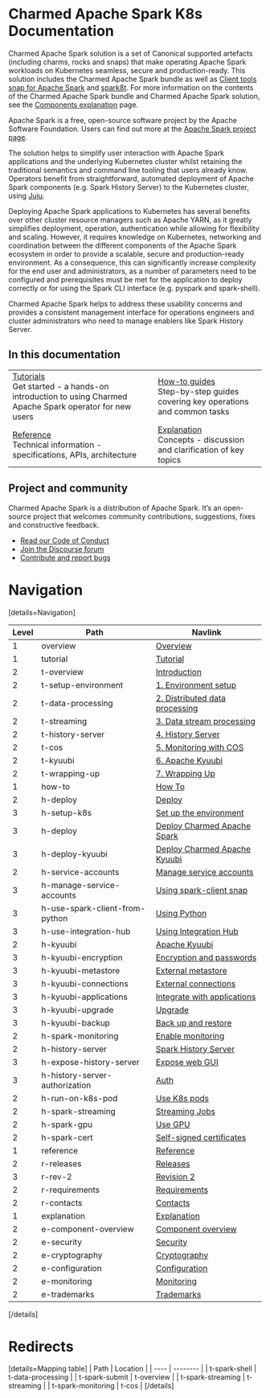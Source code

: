 # Charmed Apache Spark K8s Documentation

Charmed Apache Spark solution is a set of Canonical supported artefacts (including charms, rocks and snaps) that make operating Apache Spark workloads on Kubernetes seamless, secure and production-ready. This solution includes the Charmed Apache Spark bundle as well as [Client tools snap for Apache Spark](https://snapcraft.io/spark-client) and [spark8t](https://github.com/canonical/spark-k8s-toolkit-py). For more information on the contents of the Charmed Apache Spark bundle and Charmed Apache Spark solution, see the [Components explanation](/t/charmed-spark-documentation-explanation-components/11685) page.

Apache Spark is a free, open-source software project by the Apache Software Foundation. Users can find out more at the [Apache Spark project page](https://spark.apache.org).

The solution helps to simplify user interaction with Apache Spark applications and the underlying Kubernetes cluster whilst retaining the traditional semantics and command line tooling that users already know. Operators benefit from straightforward, automated deployment of Apache Spark components (e.g. Spark History Server) to the Kubernetes cluster, using [Juju](https://juju.is/). 

Deploying Apache Spark applications to Kubernetes has several benefits over other cluster resource managers such as Apache YARN, as it greatly simplifies deployment, operation, authentication while allowing for flexibility and scaling. However, it requires knowledge on Kubernetes, networking and coordination between the different components of the Apache Spark ecosystem in order to provide a scalable, secure and production-ready environment. As a consequence, this can significantly increase complexity for the end user and administrators, as a number of parameters need to be configured and prerequisites must be met for the application to deploy correctly or for using the Spark CLI interface (e.g. pyspark and spark-shell). 

Charmed Apache Spark helps to address these usability concerns and provides a consistent management interface for operations engineers and cluster administrators who need to manage enablers like Spark History Server.

## In this documentation

| | |
|--|--|
|  [Tutorials](/t/13234)</br>  Get started - a hands-on introduction to using Charmed Apache Spark operator for new users </br> |  [How-to guides](/t/11618) </br> Step-by-step guides covering key operations and common tasks |
| [Reference](/t/8962) </br> Technical information - specifications, APIs, architecture | [Explanation](/t/11685) </br> Concepts - discussion and clarification of key topics  |

## Project and community

Charmed Apache Spark is a distribution of Apache Spark. It’s an open-source project that welcomes community contributions, suggestions, fixes and constructive feedback.

- [Read our Code of Conduct](https://ubuntu.com/community/code-of-conduct)
- [Join the Discourse forum](https://discourse.charmhub.io/tag/spark)
- [Contribute and report bugs](https://github.com/canonical/spark-client-snap)

# Navigation

[details=Navigation]

| Level | Path                           | Navlink                                                                                                                                        |
|-------|--------------------------------|------------------------------------------------------------------------------------------------------------------------------------------------|
| 1     | overview                       | [Overview](/t/spark-client-snap-documentation/8963)                                                                                            | 
| 1     | tutorial                       | [Tutorial]()                                                                                                                                   |
| 2     | t-overview | [Introduction](/t/13234) |
| 2     | t-setup-environment | [1. Environment setup](/t/13233) |
| 2     | t-data-processing | [2. Distributed data processing](/t/13232) |
| 2     | t-streaming | [3. Data stream processing](/t/13230) |
| 2     | t-history-server | [4. History Server](/t/17354) |
| 2     | t-cos | [5. Monitoring with COS](/t/13225) |
| 2     | t-kyuubi| [6. Apache Kyuubi ](/t/18309) |
| 2     | t-wrapping-up | [7. Wrapping Up](/t/13224) |
| 1     | how-to                         | [How To]()                                                                                                                                     |
| 2     | h-deploy                   | [Deploy]()                                               |
| 3     | h-setup-k8s                    | [Set up the environment](/t/charmed-spark-k8s-documentation-how-to-setup-k8s-environment/11618)                                                 |
| 3     | h-deploy                       | [Deploy Charmed Apache Spark](/t/charmed-spark-k8s-documentation-how-to-deploy-charmed-spark/10979)                                                   |
| 3     | h-deploy-kyuubi                      | [Deploy Charmed Apache Kyuubi](/t/charmed-apache-spark-k8s-documentation-how-to-deploy-apache-kyuubi/17957)                                                   |
| 2     | h-service-accounts      | [Manage service accounts]()                                               |
| 3     | h-manage-service-accounts      | [Using spark-client snap](/t/spark-client-snap-how-to-manage-spark-accounts/8959)                                               |
| 3     | h-use-spark-client-from-python | [Using Python](/t/spark-client-snap-how-to-python-api/8958)                                                            |
| 3     | h-use-integration-hub          | [Using Integration Hub](/t/charmed-spark-k8s-documentation-how-to-use-spark-integration-hub/14296)                     |
| 2     | h-kyuubi                  | [Apache Kyuubi]()                                               |
| 3     | h-kyuubi-encryption                   | [Encryption and passwords](/t/18304)                                                 |
| 3     | h-kyuubi-metastore                   | [External metastore](/t/18384)                                                 |
| 3     | h-kyuubi-connections                   | [External connections](/t/18305)                                                 |
| 3     | h-kyuubi-applications                   | [Integrate with applications](/t/18306)                                                 |
| 3     | h-kyuubi-upgrade                   | [Upgrade](/t/18307)                                                 |
| 3     | h-kyuubi-backup                   | [Back up and restore](/t/18718)                                                 |
| 2     | h-spark-monitoring             | [Enable monitoring](/t/charmed-spark-k8s-documentation-enable-monitoring/13063)                                                  |
| 2     | h-history-server        | [Spark History Server]()                                   |
| 3     | h-expose-history-server        | [Expose web GUI](/t/charmed-spark-k8s-documentation-how-to-expose-history-server/14297)                                   |
| 3     | h-history-server-authorization | [Auth](/t/charmed-spark-k8s-documentation-how-to-enable-authentication-on-the-spark-history-server-charm/13563) |
| 2     | h-run-on-k8s-pod               | [Use K8s pods](/t/spark-client-snap-how-to-run-on-k8s-in-a-pod/8961)                                                      |
| 2     | h-spark-streaming              | [Streaming Jobs](/t/charmed-spark-how-to-run-a-spark-streaming-job/10880)                                                            |
| 2     | h-spark-gpu             | [Use GPU](/t/charmed-spark-k8s-documentation-enabling-gpu-acceleration-with-charmed-spark/14896)   |
| 2     | h-spark-cert             | [Self-signed certificates](/t/charmed-spark-k8s-documentation-using-self-signed-certificates/14898)                                                  |
| 1     | reference                      | [Reference]()                                                                                                                                  |
| 2     | r-releases                      | [Releases]()                                                                                                                                  |
| 3     | r-rev-2                   | [Revision 2](/t/18310)                                                                                                                                  |
| 2     | r-requirements                 | [Requirements](/t/spark-client-snap-reference-requirements/8962)                                                                               |
| 2     | r-contacts                     | [Contacts](/t/charmed-spark-k8s-documentation-reference-contacts/14298)                                                                        |
| 1     | explanation                    | [Explanation]()                                                                                                                                |
| 2     | e-component-overview           | [Component overview](/t/charmed-spark-documentation-explanation-components/11685)                                                              |
| 2     | e-security                       | [Security](/t/15858) |
| 2     | e-cryptography                       | [Cryptography](/t/15795) |
| 2     | e-configuration                | [Configuration](/t/spark-client-snap-explanation-hierarchical-configuration-handling/8956)                          |
| 2     | e-monitoring                   | [Monitoring](/t/charmed-spark-documentation-explanation-monitoring/14299)                                                        |
| 2     | e-trademarks                 | [Trademarks](/t/charmed-apache-spark-k8s-documentation-trademarks-explanation/16101)                                                        |

[/details]

# Redirects

[details=Mapping table]
| Path | Location |
| ---- | -------- |
| t-spark-shell | t-data-processing |
| t-spark-submit | t-overview |
| t-spark-streaming | t-streaming |
| t-spark-monitoring | t-cos |
[/details]